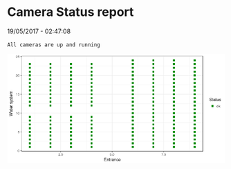 Camera Status report
================
19/05/2017 - 02:47:08

    All cameras are up and running

![](camreport_files/figure-markdown_github/unnamed-chunk-2-1.png)
